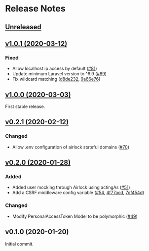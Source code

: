 # Release Notes

## [Unreleased](https://github.com/laravel/airlock/compare/v1.0.1...master)


## [v1.0.1 (2020-03-12)](https://github.com/laravel/airlock/compare/v1.0.0...v1.0.1)

### Fixed
- Allow localhost ip access by default ([#81](https://github.com/laravel/airlock/pull/81))
- Update minimum Laravel version to ^6.9 ([#89](https://github.com/laravel/airlock/pull/89))
- Fix wildcard matching ([d8de232](https://github.com/laravel/airlock/commit/d8de2323b49e9e408c7e5e302bcad392ed0989cb), [9a66e76](https://github.com/laravel/airlock/commit/9a66e767e203bbee83cd5fcda7ce265835468f84))


## [v1.0.0 (2020-03-03)](https://github.com/laravel/airlock/compare/v0.2.1...v1.0.0)

First stable release.


## [v0.2.1 (2020-02-12)](https://github.com/laravel/airlock/compare/v0.2.0...v0.2.1)

### Changed
- Allow .env configuration of airlock stateful domains ([#70](https://github.com/laravel/airlock/pull/70))


## [v0.2.0 (2020-01-28)](https://github.com/laravel/airlock/compare/v0.1.0...v0.2.0)

### Added
- Added user mocking through Airlock using actingAs ([#51](https://github.com/laravel/airlock/pull/51))
- Add a CSRF middleware config variable ([#54](https://github.com/laravel/airlock/pull/54), [4f77acd](https://github.com/laravel/airlock/commit/4f77acd5e60d241b0bb8196b1986e6f59946af1d), [7df454d](https://github.com/laravel/airlock/commit/7df454d03868d4329915a4d105b067df0d0a924d))

### Changed
- Modify PersonalAccessToken Model to be polymorphic ([#49](https://github.com/laravel/airlock/pull/49))


## v0.1.0 (2020-01-20)

Initial commit.
